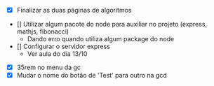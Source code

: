 - [x] Finalizar as duas páginas de algoritmos
- [] Utilizar algum pacote do node para auxiliar no projeto (express, mathjs, fibonacci)
    * Dando erro quando utiliza algum package do node
- [] Configurar o servidor express
    * Ver aula do dia 13/10
- [x] 35rem no menu da gc
- [x] Mudar o nome do botão de 'Test' para outro na gcd
